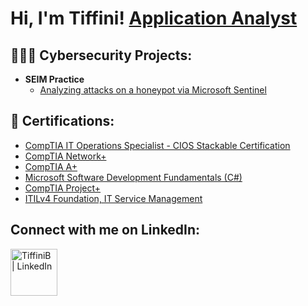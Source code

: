 <h1>Hi, I'm Tiffini!  <a href="https://www.linkedin.com/in/tiffinib/">Application Analyst</a>

<h2> 👩🏾‍💻 Cybersecurity Projects:</h2>

- <b>SEIM Practice</b>
  - [Analyzing attacks on a honeypot via Microsoft Sentinel](https://github.com/tiffiniffit/MSSIEMLab)

<h2> 📄 Certifications:</h2>

 <b></b>
  - [CompTIA IT Operations Specialist - CIOS Stackable Certification](https://www.credly.com/badges/67fabda7-421f-42ee-99c6-60c61e31b316/public_url)
  - [CompTIA Network+](https://www.credly.com/badges/5e5ea4db-5d91-4df1-af8d-1d9b4d6f8f25/public_url)
  - [CompTIA A+](https://www.credly.com/badges/7b96a4c6-357c-48ab-af07-e29158a7c880/public_url)
  - [Microsoft Software Development Fundamentals (C#)](https://www.credly.com/badges/7a14e9bf-6410-4612-9eb8-327c3a6b83c6/public_url)
  - [CompTIA Project+](https://www.credly.com/badges/8a8cc928-69a4-4bb5-bd7e-0f29e21e42db/public_url)
  - [ITILv4 Foundation, IT Service Management](https://drive.google.com/file/d/1aSiCGyASrA6vPJ-4wxd7tH-vcpBrI_oa/view?usp=sharing)
 

<h2> Connect with me on LinkedIn:</h2>

[<img align="left" alt="TiffiniB | LinkedIn" width="75px" src="https://www.fpsa.org/wp-content/uploads/linkedin-logo-copy.png" />][linkedin]


[linkedin]: https://linkedin.com/in/tiffinib

<!--
**tiffiniffit/tiffininiffit** is a ✨ _special_ ✨ repository because its `README.md` (this file) appears on your GitHub profile.

Here are some ideas to get you started:

- 🔭 I’m currently working on ...
- 🌱 I’m currently learning ...
- 👯 I’m looking to collaborate on ...
- 🤔 I’m looking for help with ...
- 💬 Ask me about ...
- 📫 How to reach me: ...
- 😄 Pronouns: ...
- ⚡ Fun fact: ...
-->
